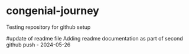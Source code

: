 # congenial-journey
Testing repository for github setup


#update of readme file
Adding readme documentation as part of second github push - 2024-05-26